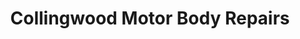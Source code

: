 ---
title: "Collingwood Motor Body Repairs"
url: /abbotsford/collingwood-motor-body-repairs/
shop: car repair
---